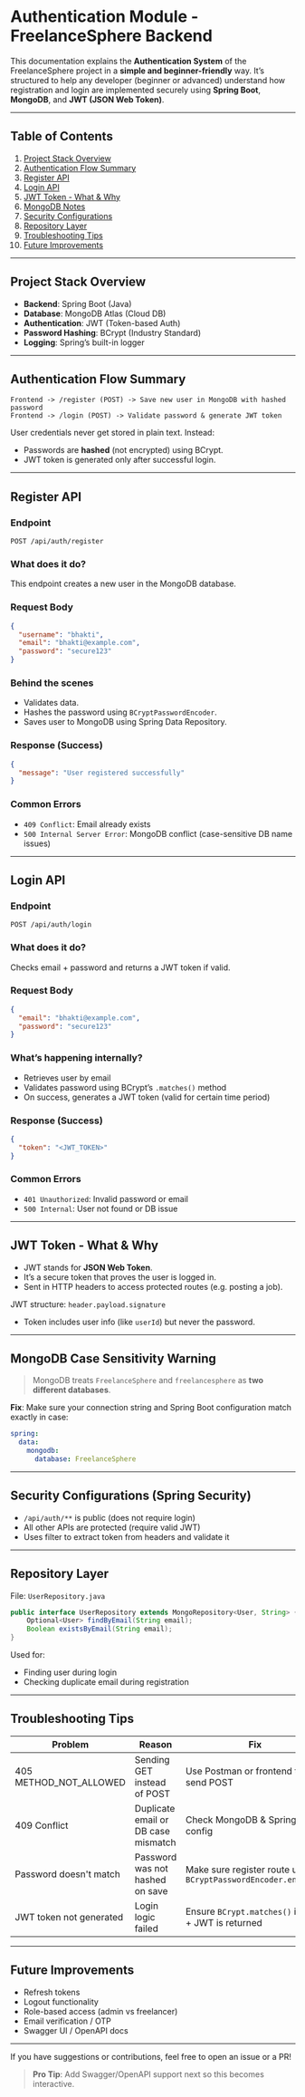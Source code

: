 # Authentication Module - FreelanceSphere Backend

This documentation explains the **Authentication System** of the FreelanceSphere project in a **simple and beginner-friendly** way. It’s structured to help any developer (beginner or advanced) understand how registration and login are implemented securely using **Spring Boot**, **MongoDB**, and **JWT (JSON Web Token)**.

---

## Table of Contents

1. [Project Stack Overview](#project-stack-overview)
2. [Authentication Flow Summary](#authentication-flow-summary)
3. [Register API](#register-api)
4. [Login API](#login-api)
5. [JWT Token - What & Why](#jwt-token---what--why)
6. [MongoDB Notes](#mongodb-case-sensitivity-warning)
7. [Security Configurations](#security-configurations)
8. [Repository Layer](#repository-layer)
9. [Troubleshooting Tips](#troubleshooting-tips)
10. [Future Improvements](#future-improvements)

---

## Project Stack Overview

* **Backend**: Spring Boot (Java)
* **Database**: MongoDB Atlas (Cloud DB)
* **Authentication**: JWT (Token-based Auth)
* **Password Hashing**: BCrypt (Industry Standard)
* **Logging**: Spring’s built-in logger

---

## Authentication Flow Summary

```
Frontend -> /register (POST) -> Save new user in MongoDB with hashed password
Frontend -> /login (POST) -> Validate password & generate JWT token
```

User credentials never get stored in plain text. Instead:

* Passwords are **hashed** (not encrypted) using BCrypt.
* JWT token is generated only after successful login.

---

## Register API

### Endpoint

```
POST /api/auth/register
```

### What does it do?

This endpoint creates a new user in the MongoDB database.

### Request Body

```json
{
  "username": "bhakti",
  "email": "bhakti@example.com",
  "password": "secure123"
}
```

### Behind the scenes

* Validates data.
* Hashes the password using `BCryptPasswordEncoder`.
* Saves user to MongoDB using Spring Data Repository.

### Response (Success)

```json
{
  "message": "User registered successfully"
}
```

### Common Errors

* `409 Conflict`: Email already exists
* `500 Internal Server Error`: MongoDB conflict (case-sensitive DB name issues)

---

## Login API

### Endpoint

```
POST /api/auth/login
```

### What does it do?

Checks email + password and returns a JWT token if valid.

### Request Body

```json
{
  "email": "bhakti@example.com",
  "password": "secure123"
}
```

### What’s happening internally?

* Retrieves user by email
* Validates password using BCrypt’s `.matches()` method
* On success, generates a JWT token (valid for certain time period)

### Response (Success)

```json
{
  "token": "<JWT_TOKEN>"
}
```

### Common Errors

* `401 Unauthorized`: Invalid password or email
* `500 Internal`: User not found or DB issue

---

## JWT Token - What & Why

* JWT stands for **JSON Web Token**.
* It’s a secure token that proves the user is logged in.
* Sent in HTTP headers to access protected routes (e.g. posting a job).

JWT structure: `header.payload.signature`

* Token includes user info (like `userId`) but never the password.

---

## MongoDB Case Sensitivity Warning

> MongoDB treats `FreelanceSphere` and `freelancesphere` as **two different databases**.

**Fix**: Make sure your connection string and Spring Boot configuration match exactly in case:

```yaml
spring:
  data:
    mongodb:
      database: FreelanceSphere
```

---

## Security Configurations (Spring Security)

* `/api/auth/**` is public (does not require login)
* All other APIs are protected (require valid JWT)
* Uses filter to extract token from headers and validate it

---

## Repository Layer

File: `UserRepository.java`

```java
public interface UserRepository extends MongoRepository<User, String> {
    Optional<User> findByEmail(String email);
    Boolean existsByEmail(String email);
}
```

Used for:

* Finding user during login
* Checking duplicate email during registration

---

## Troubleshooting Tips

| Problem                  | Reason                              | Fix                                                            |
| ------------------------ | ----------------------------------- | -------------------------------------------------------------- |
| 405 METHOD\_NOT\_ALLOWED | Sending GET instead of POST         | Use Postman or frontend to send POST                           |
| 409 Conflict             | Duplicate email or DB case mismatch | Check MongoDB & Spring config                                  |
| Password doesn't match   | Password was not hashed on save     | Make sure register route uses `BCryptPasswordEncoder.encode()` |
| JWT token not generated  | Login logic failed                  | Ensure `BCrypt.matches()` is used + JWT is returned            |

---

## Future Improvements

* Refresh tokens
* Logout functionality
* Role-based access (admin vs freelancer)
* Email verification / OTP
* Swagger UI / OpenAPI docs

---

If you have suggestions or contributions, feel free to open an issue or a PR! 

> **Pro Tip**: Add Swagger/OpenAPI support next so this becomes interactive.

